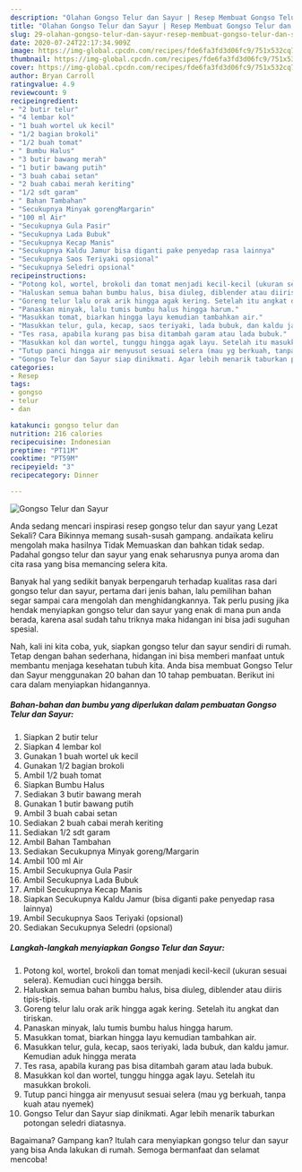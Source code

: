 ```yaml
---
description: "Olahan Gongso Telur dan Sayur | Resep Membuat Gongso Telur dan Sayur Yang Bisa Manjain Lidah"
title: "Olahan Gongso Telur dan Sayur | Resep Membuat Gongso Telur dan Sayur Yang Bisa Manjain Lidah"
slug: 29-olahan-gongso-telur-dan-sayur-resep-membuat-gongso-telur-dan-sayur-yang-bisa-manjain-lidah
date: 2020-07-24T22:17:34.909Z
image: https://img-global.cpcdn.com/recipes/fde6fa3fd3d06fc9/751x532cq70/gongso-telur-dan-sayur-foto-resep-utama.jpg
thumbnail: https://img-global.cpcdn.com/recipes/fde6fa3fd3d06fc9/751x532cq70/gongso-telur-dan-sayur-foto-resep-utama.jpg
cover: https://img-global.cpcdn.com/recipes/fde6fa3fd3d06fc9/751x532cq70/gongso-telur-dan-sayur-foto-resep-utama.jpg
author: Bryan Carroll
ratingvalue: 4.9
reviewcount: 9
recipeingredient:
- "2 butir telur"
- "4 lembar kol"
- "1 buah wortel uk kecil"
- "1/2 bagian brokoli"
- "1/2 buah tomat"
- " Bumbu Halus"
- "3 butir bawang merah"
- "1 butir bawang putih"
- "3 buah cabai setan"
- "2 buah cabai merah keriting"
- "1/2 sdt garam"
- " Bahan Tambahan"
- "Secukupnya Minyak gorengMargarin"
- "100 ml Air"
- "Secukupnya Gula Pasir"
- "Secukupnya Lada Bubuk"
- "Secukupnya Kecap Manis"
- "Secukupnya Kaldu Jamur bisa diganti pake penyedap rasa lainnya"
- "Secukupnya Saos Teriyaki opsional"
- "Secukupnya Seledri opsional"
recipeinstructions:
- "Potong kol, wortel, brokoli dan tomat menjadi kecil-kecil (ukuran sesuai selera). Kemudian cuci hingga bersih."
- "Haluskan semua bahan bumbu halus, bisa diuleg, diblender atau diiris tipis-tipis."
- "Goreng telur lalu orak arik hingga agak kering. Setelah itu angkat dan tiriskan."
- "Panaskan minyak, lalu tumis bumbu halus hingga harum."
- "Masukkan tomat, biarkan hingga layu kemudian tambahkan air."
- "Masukkan telur, gula, kecap, saos teriyaki, lada bubuk, dan kaldu jamur. Kemudian aduk hingga merata"
- "Tes rasa, apabila kurang pas bisa ditambah garam atau lada bubuk."
- "Masukkan kol dan wortel, tunggu hingga agak layu. Setelah itu masukkan brokoli."
- "Tutup panci hingga air menyusut sesuai selera (mau yg berkuah, tanpa kuah atau nyemek)"
- "Gongso Telur dan Sayur siap dinikmati. Agar lebih menarik taburkan potongan seledri diatasnya."
categories:
- Resep
tags:
- gongso
- telur
- dan

katakunci: gongso telur dan 
nutrition: 216 calories
recipecuisine: Indonesian
preptime: "PT11M"
cooktime: "PT59M"
recipeyield: "3"
recipecategory: Dinner

---
```



![Gongso Telur dan Sayur](https://img-global.cpcdn.com/recipes/fde6fa3fd3d06fc9/751x532cq70/gongso-telur-dan-sayur-foto-resep-utama.jpg)

Anda sedang mencari inspirasi resep gongso telur dan sayur yang Lezat Sekali? Cara Bikinnya memang susah-susah gampang. andaikata keliru mengolah maka hasilnya Tidak Memuaskan dan bahkan tidak sedap. Padahal gongso telur dan sayur yang enak seharusnya punya aroma dan cita rasa yang bisa memancing selera kita.



Banyak hal yang sedikit banyak berpengaruh terhadap kualitas rasa dari gongso telur dan sayur, pertama dari jenis bahan, lalu pemilihan bahan segar sampai cara mengolah dan menghidangkannya. Tak perlu pusing jika hendak menyiapkan gongso telur dan sayur yang enak di mana pun anda berada, karena asal sudah tahu triknya maka hidangan ini bisa jadi suguhan spesial.


Nah, kali ini kita coba, yuk, siapkan gongso telur dan sayur sendiri di rumah. Tetap dengan bahan sederhana, hidangan ini bisa memberi manfaat untuk membantu menjaga kesehatan tubuh kita. Anda bisa membuat Gongso Telur dan Sayur menggunakan 20 bahan dan 10 tahap pembuatan. Berikut ini cara dalam menyiapkan hidangannya.

<!--inarticleads1-->

##### Bahan-bahan dan bumbu yang diperlukan dalam pembuatan Gongso Telur dan Sayur:

1. Siapkan 2 butir telur
1. Siapkan 4 lembar kol
1. Gunakan 1 buah wortel uk kecil
1. Gunakan 1/2 bagian brokoli
1. Ambil 1/2 buah tomat
1. Siapkan  Bumbu Halus
1. Sediakan 3 butir bawang merah
1. Gunakan 1 butir bawang putih
1. Ambil 3 buah cabai setan
1. Sediakan 2 buah cabai merah keriting
1. Sediakan 1/2 sdt garam
1. Ambil  Bahan Tambahan
1. Sediakan Secukupnya Minyak goreng/Margarin
1. Ambil 100 ml Air
1. Ambil Secukupnya Gula Pasir
1. Ambil Secukupnya Lada Bubuk
1. Ambil Secukupnya Kecap Manis
1. Siapkan Secukupnya Kaldu Jamur (bisa diganti pake penyedap rasa lainnya)
1. Ambil Secukupnya Saos Teriyaki (opsional)
1. Sediakan Secukupnya Seledri (opsional)




<!--inarticleads2-->

##### Langkah-langkah menyiapkan Gongso Telur dan Sayur:

1. Potong kol, wortel, brokoli dan tomat menjadi kecil-kecil (ukuran sesuai selera). Kemudian cuci hingga bersih.
1. Haluskan semua bahan bumbu halus, bisa diuleg, diblender atau diiris tipis-tipis.
1. Goreng telur lalu orak arik hingga agak kering. Setelah itu angkat dan tiriskan.
1. Panaskan minyak, lalu tumis bumbu halus hingga harum.
1. Masukkan tomat, biarkan hingga layu kemudian tambahkan air.
1. Masukkan telur, gula, kecap, saos teriyaki, lada bubuk, dan kaldu jamur. Kemudian aduk hingga merata
1. Tes rasa, apabila kurang pas bisa ditambah garam atau lada bubuk.
1. Masukkan kol dan wortel, tunggu hingga agak layu. Setelah itu masukkan brokoli.
1. Tutup panci hingga air menyusut sesuai selera (mau yg berkuah, tanpa kuah atau nyemek)
1. Gongso Telur dan Sayur siap dinikmati. Agar lebih menarik taburkan potongan seledri diatasnya.




Bagaimana? Gampang kan? Itulah cara menyiapkan gongso telur dan sayur yang bisa Anda lakukan di rumah. Semoga bermanfaat dan selamat mencoba!
